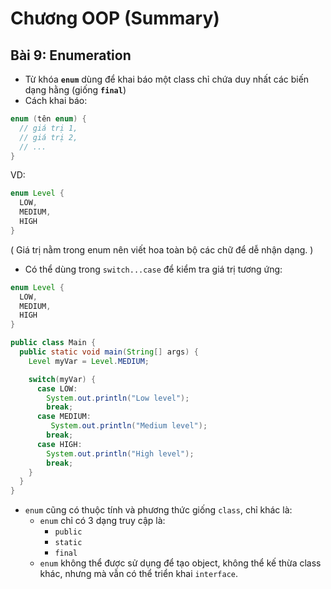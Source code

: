 # **Chương OOP (Summary)**
## **Bài 9: Enumeration**
- Từ khóa **`enum`** dùng để khai báo một class chỉ chứa duy nhất các biến dạng hằng (giống **`final`**)
- Cách khai báo:
```java
enum (tên enum) {
  // giá trị 1,
  // giá trị 2,
  // ...
}
```
VD:
```java
enum Level {
  LOW,
  MEDIUM,
  HIGH
}
```
( Giá trị nằm trong enum nên viết hoa toàn bộ các chữ để dễ nhận dạng. )
- Có thể dùng trong `switch...case` để kiểm tra giá trị tương ứng:
```java
enum Level {
  LOW,
  MEDIUM,
  HIGH
}

public class Main {
  public static void main(String[] args) {
    Level myVar = Level.MEDIUM;

    switch(myVar) {
      case LOW:
        System.out.println("Low level");
        break;
      case MEDIUM:
         System.out.println("Medium level");
        break;
      case HIGH:
        System.out.println("High level");
        break;
    }
  }
}
```
- `enum` cũng có thuộc tính và phương thức giống `class`, chỉ khác là:
    + `enum` chỉ có 3 dạng truy cập là:
        + `public`
        + `static`
        + `final`
    + `enum` không thể được sử dụng để tạo object, không thể kế thừa class khác, nhưng mà vẫn có thể triển khai `interface`.